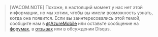 > [WACOM.NOTE] Похоже, в настоящий момент у нас нет этой информации, но мы хотим, чтобы вы имели возможность узнать, когда она появится. Если вы заинтересовались этой темой, сообщите нам в [@AzureMobile][@AzureMobile] или оставьте сообщение на [форумах][форумах], в [отзывах][отзывах] или в обсуждении Disqus.


[@AzureMobile]: https://twitter.com/AzureMobile
[форумах]: http://social.msdn.microsoft.com/Forums/windowsazure/ru-ru/home?forum=azuremobile
[отзывах]: http://feedback.azure.com/forums/216254-mobile-services
